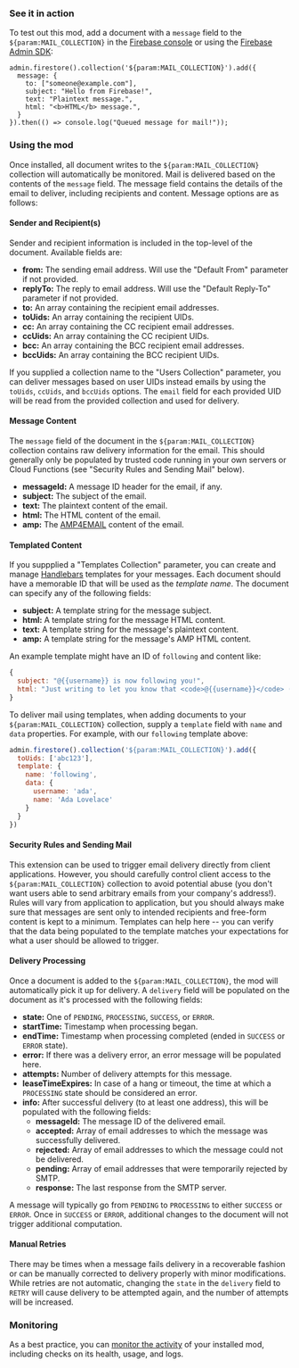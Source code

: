 ### See it in action

To test out this mod, add a document with a `message` field to the `${param:MAIL_COLLECTION}` in the [Firebase console][mail_collection] or using the [Firebase Admin SDK][admin_sdk]:

```
admin.firestore().collection('${param:MAIL_COLLECTION}').add({
  message: {
    to: ["someone@example.com"],
    subject: "Hello from Firebase!",
    text: "Plaintext message.",
    html: "<b>HTML</b> message.",
  }
}).then(() => console.log("Queued message for mail!"));
```

### Using the mod

Once installed, all document writes to the `${param:MAIL_COLLECTION}` collection will automatically be monitored. Mail is delivered based on the contents of the `message` field. The message field contains the details of the email to deliver, including recipients and content. Message options are as follows:

#### Sender and Recipient(s)

Sender and recipient information is included in the top-level of the document. Available fields are:

* **from:** The sending email address. Will use the "Default From" parameter if not provided.
* **replyTo:** The reply to email address. Will use the "Default Reply-To" parameter if not provided.
* **to:** An array containing the recipient email addresses.
* **toUids:** An array containing the recipient UIDs.
* **cc:** An array containing the CC recipient email addresses.
* **ccUids:** An array containing the CC recipient UIDs.
* **bcc:** An array containing the BCC recipient email addresses.
* **bccUids:** An array containing the BCC recipient UIDs.

If you supplied a collection name to the "Users Collection" parameter, you can deliver messages based on user UIDs instead emails by using the `toUids`, `ccUids`, and `bccUids` options. The `email` field for each provided UID will be read from the provided collection and used for delivery.

#### Message Content

The `message` field of the document in the `${param:MAIL_COLLECTION}` collection contains raw delivery information for the email. This should generally only be populated by trusted code running in your own servers or Cloud Functions (see "Security Rules and Sending Mail" below).

* **messageId:** A message ID header for the email, if any.
* **subject:** The subject of the email.
* **text:** The plaintext content of the email.
* **html:** The HTML content of the email.
* **amp:** The [AMP4EMAIL][amp4email] content of the email.

#### Templated Content

If you suppplied a "Templates Collection" parameter, you can create and manage [Handlebars][handlebars] templates for your messages. Each document should have a memorable ID that will be used as the *template name*. The document can specify any of the following fields:

* **subject:** A template string for the message subject.
* **html:** A template string for the message HTML content.
* **text:** A template string for the message's plaintext content.
* **amp:** A template string for the message's AMP HTML content.

An example template might have an ID of `following` and content like:

```js
{
  subject: "@{{username}} is now following you!",
  html: "Just writing to let you know that <code>@{{username}}</code> ({{name}}) is now following you."
}
```

To deliver mail using templates, when adding documents to your `${param:MAIL_COLLECTION}` collection, supply a `template` field with `name` and `data` properties. For example, with our `following` template above:

```js
admin.firestore().collection('${param:MAIL_COLLECTION}').add({
  toUids: ['abc123'],
  template: {
    name: 'following',
    data: {
      username: 'ada',
      name: 'Ada Lovelace'
    }
  }
})
```

#### Security Rules and Sending Mail

This extension can be used to trigger email delivery directly from client applications. However, you should carefully control client access to the `${param:MAIL_COLLECTION}` collection to avoid potential abuse (you don't want users able to send arbitrary emails from your company's address!). Rules will vary from application to application, but you should always make sure that messages are sent only to intended recipients and free-form content is kept to a minimum. Templates can help here -- you can verify that the data being populated to the template matches your expectations for what a user should be allowed to trigger.

#### Delivery Processing

Once a document is added to the `${param:MAIL_COLLECTION}`, the mod will automatically pick it up for delivery. A `delivery` field will be populated on the document as it's processed with the following fields:

* **state:** One of `PENDING`, `PROCESSING`, `SUCCESS`, or `ERROR`.
* **startTime:** Timestamp when processing began.
* **endTime:** Timestamp when processing completed (ended in `SUCCESS` or `ERROR` state).
* **error:** If there was a delivery error, an error message will be populated here.
* **attempts:** Number of delivery attempts for this message.
* **leaseTimeExpires:** In case of a hang or timeout, the time at which a `PROCESSING` state should be considered an error.
* **info:** After successful delivery (to at least one address), this will be populated with the following fields:
  * **messageId:** The message ID of the delivered email.
  * **accepted:** Array of email addresses to which the message was successfully delivered.
  * **rejected:** Array of email addresses to which the message could not be delivered.
  * **pending:** Array of email addresses that were temporarily rejected by SMTP.
  * **response:** The last response from the SMTP server.

A message will typically go from `PENDING` to `PROCESSING` to either `SUCCESS` or `ERROR`. Once in `SUCCESS` or `ERROR`, additional changes to the document will not trigger additional computation.

#### Manual Retries

There may be times when a message fails delivery in a recoverable fashion or can be manually corrected to delivery properly with minor modifications. While retries are not automatic, changing the `state` in the `delivery` field to `RETRY` will cause delivery to be attempted again, and the number of attempts will be increased.

### Monitoring

As a best practice, you can [monitor the activity](https://firebase.google.com/docs/mods/manage-installed-mods#monitor) of your installed mod, including checks on its health, usage, and logs.

[mail_collection]: https://console.firebase.google.com/project/mods-sandbox-1/database/firestore/data~2F${param:MAIL_COLLECTION}
[admin_sdk]: https://firebase.google.com/docs/admin/setup
[amp4email]: https://amp.dev/documentation/guides-and-tutorials/learn/email-spec/amp-email-format/
[handlebars]: https://handlebarsjs.com/
